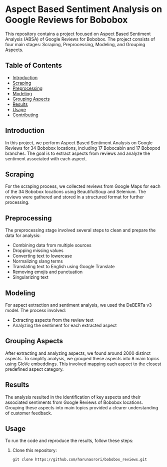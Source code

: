 # Aspect Based Sentiment Analysis on Google Reviews for Bobobox
This repository contains a project focused on Aspect Based Sentiment Analysis (ABSA) of Google Reviews for Bobobox. The project consists of four main stages: Scraping, Preprocessing, Modeling, and Grouping Aspects.

## Table of Contents
- [Introduction](#introduction)
- [Scraping](#scraping)
- [Preprocessing](#Process)
- [Modeling](#Modeling)
- [Grouping Aspects](#GroupingAspects)
- [Results](#results)
- [Usage](#Usage)
- [Contributing](#Contributing)

## Introduction
In this project, we perform Aspect Based Sentiment Analysis on Google Reviews for 34 Bobobox locations, including 17 Bobocabin and 17 Bobopod branches. The goal is to extract aspects from reviews and analyze the sentiment associated with each aspect.

## Scraping
For the scraping process, we collected reviews from Google Maps for each of the 34 Bobobox locations using BeautifulSoup and Selenium. The reviews were gathered and stored in a structured format for further processing.

## Preprocessing
The preprocessing stage involved several steps to clean and prepare the data for analysis:

- Combining data from multiple sources
- Dropping missing values
- Converting text to lowercase
- Normalizing slang terms
- Translating text to English using Google Translate
- Removing emojis and punctuation
- Singularizing text

## Modeling
For aspect extraction and sentiment analysis, we used the DeBERTa v3 model. The process involved:
- Extracting aspects from the review text
- Analyzing the sentiment for each extracted aspect
  
## Grouping Aspects
After extracting and analyzing aspects, we found around 2000 distinct aspects. To simplify analysis, we grouped these aspects into 8 main topics using GloVe embeddings. This involved mapping each aspect to the closest predefined aspect category.

## Results
The analysis resulted in the identification of key aspects and their associated sentiments from Google Reviews of Bobobox locations. Grouping these aspects into main topics provided a clearer understanding of customer feedback.

## Usage
To run the code and reproduce the results, follow these steps:

1. Clone this repository:
   ```shell
   git clone https://github.com/harunasrori/bobobox_reviews.git
   ```

